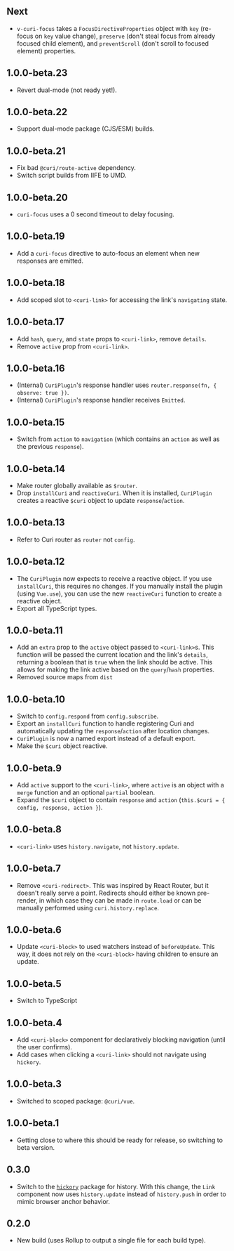 ## Next

* `v-curi-focus` takes a `FocusDirectiveProperties` object with `key` (re-focus on `key` value change), `preserve` (don't steal focus from already focused child element), and `preventScroll` (don't scroll to focused element) properties.

## 1.0.0-beta.23

* Revert dual-mode (not ready yet!).

## 1.0.0-beta.22

* Support dual-mode package (CJS/ESM) builds.

## 1.0.0-beta.21

* Fix bad `@curi/route-active` dependency.
* Switch script builds from IIFE to UMD.

## 1.0.0-beta.20

* `curi-focus` uses a 0 second timeout to delay focusing.

## 1.0.0-beta.19

* Add a `curi-focus` directive to auto-focus an element when new responses are emitted.

## 1.0.0-beta.18

* Add scoped slot to `<curi-link>` for accessing the link's `navigating` state.

## 1.0.0-beta.17

* Add `hash`, `query`, and `state` props to `<curi-link>`, remove `details`.
* Remove `active` prop from `<curi-link>`.

## 1.0.0-beta.16

* (Internal) `CuriPlugin`'s response handler uses `router.response(fn, { observe: true })`.
* (Internal) `CuriPlugin`'s response handler receives `Emitted`.

## 1.0.0-beta.15

* Switch from `action` to `navigation` (which contains an `action` as well as the previous `response`).

## 1.0.0-beta.14

* Make router globally available as `$router`.
* Drop `installCuri` and `reactiveCuri`. When it is installed, `CuriPlugin` creates a reactive `$curi` object to update `response`/`action`.

## 1.0.0-beta.13

* Refer to Curi router as `router` not `config`.

## 1.0.0-beta.12

* The `CuriPlugin` now expects to receive a reactive object. If you use `installCuri`, this requires no changes. If you manually install the plugin (using `Vue.use`), you can use the new `reactiveCuri` function to create a reactive object.
* Export all TypeScript types.

## 1.0.0-beta.11

* Add an `extra` prop to the `active` object passed to `<curi-link>`s. This function will be passed the current location and the link's `details`, returning a boolean that is `true` when the link should be active. This allows for making the link active based on the `query`/`hash` properties.
* Removed source maps from `dist`

## 1.0.0-beta.10

* Switch to `config.respond` from `config.subscribe`.
* Export an `installCuri` function to handle registering Curi and automatically updating the `response`/`action` after location changes.
* `CuriPlugin` is now a named export instead of a default export.
* Make the `$curi` object reactive.

## 1.0.0-beta.9

* Add `active` support to the `<curi-link>`, where `active` is an object with a `merge` function and an optional `partial` boolean.
* Expand the `$curi` object to contain `response` and `action` (`this.$curi = { config, response, action }`).

## 1.0.0-beta.8

* `<curi-link>` uses `history.navigate`, not `history.update`.

## 1.0.0-beta.7

* Remove `<curi-redirect>`. This was inspired by React Router, but it doesn't really serve a point. Redirects should either be known pre-render, in which case they can be made in `route.load` or can be manually performed using `curi.history.replace`.

## 1.0.0-beta.6

* Update `<curi-block>` to used watchers instead of `beforeUpdate`. This way, it does not rely on the `<curi-block>` having children to ensure an update.

## 1.0.0-beta.5

* Switch to TypeScript

## 1.0.0-beta.4

* Add `<curi-block>` component for declaratively blocking navigation (until the user confirms).
* Add cases when clicking a `<curi-link>` should not navigate using `hickory`.

## 1.0.0-beta.3

* Switched to scoped package: `@curi/vue`.

## 1.0.0-beta.1

* Getting close to where this should be ready for release, so switching to beta version.

## 0.3.0

* Switch to the [`hickory`](https://github.com/pshrmn/hickory) package for history. With this change, the `Link` component now uses `history.update` instead of `history.push` in order to mimic browser anchor behavior.

## 0.2.0

* New build (uses Rollup to output a single file for each build type).
